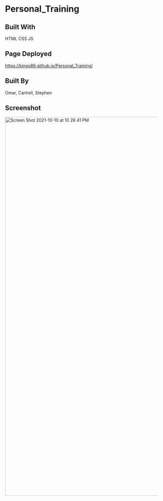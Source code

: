 # Personal_Training

## Built With
HTML CSS JS

## Page Deployed
https://kingo86.github.io/Personal_Training/

## Built By
Omar, Cartrell, Stephen

## Screenshot
<img width="1245" alt="Screen Shot 2021-10-10 at 10 26 41 PM" src="https://user-images.githubusercontent.com/88847604/136724761-ca7e8f00-fa19-4fe7-ade5-40c5c70cab3d.png">
